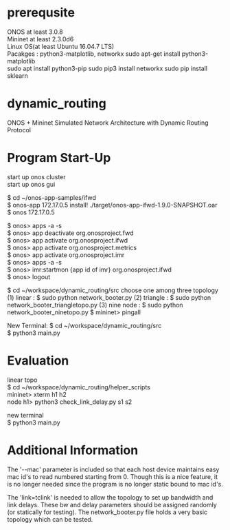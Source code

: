 # prerequsite
ONOS at least 3.0.8  
Mininet at least 2.3.0d6  
Linux OS(at least Ubuntu 16.04.7 LTS)  
Pacakges : python3-matplotlib, networkx
  sudo apt-get install python3-matplotlib  
  sudo apt install python3-pip
  sudo pip3 install networkx
  sudo pip install sklearn  
  
# dynamic_routing
ONOS + Mininet Simulated Network Architecture with Dynamic Routing Protocol 


# Program Start-Up
start up onos cluster  
start up onos gui  

$ cd ~/onos-app-samples/ifwd  
$ onos-app 172.17.0.5 install! ./target/onos-app-ifwd-1.9.0-SNAPSHOT.oar   
$ onos 172.17.0.5 

$ onos> apps -a -s  
$ onos> app deactivate org.onosproject.fwd  
$ onos> app activate org.onosproject.ifwd  
$ onos> app activate org.onosproject.metrics  
$ onos> app activate org.onosproject.imr  
$ onos> apps -a -s   
$ onos> imr:startmon {app id of imr} org.onosproject.ifwd  
$ onos> logout  
  
$ cd ~/workspace/dynamic_routing/src
choose one among three topology  
(1) linear    : $ sudo python network_booter.py 
(2) triangle  : $ sudo python network_booter_triangletopo.py 
(3) nine node : $ sudo python network_booter_ninetopo.py 
$ mininet> pingall  

New Terminal:
$ cd ~/workspace/dynamic_routing/src    
$ python3 main.py  

# Evaluation
linear topo  
$ cd ~/workspace/dynamic_routing/helper_scripts  
mininet> xterm h1 h2  
node h1> python3 check_link_delay.py s1 s2  

new terminal  
$ python3 main.py 

# Additional Information

The '--mac' parameter is included so that each host device maintains easy mac id's to read numbered starting from 0.
Though this is a nice feature, it is no longer needed since the program is no longer static bound to mac id's.  

The 'link=tclink' is needed to allow the topology to set up bandwidth and link delays. These bw and delay 
parameters should be assigned randomly (or statically for testing). The network_booter.py file holds a very basic
topology which can be tested. 


